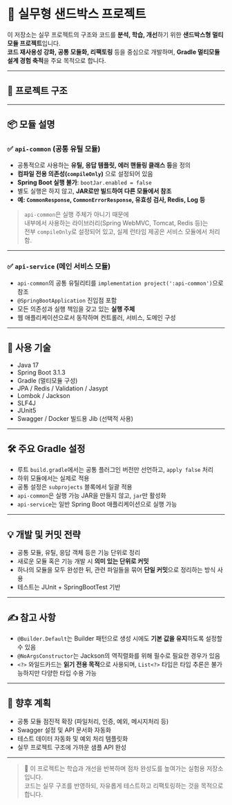 # 🧪 실무형 샌드박스 프로젝트

이 저장소는 실무 프로젝트의 구조와 코드를 **분석, 학습, 개선**하기 위한 **샌드박스형 멀티모듈 프로젝트**입니다.  
**코드 재사용성 강화, 공통 모듈화, 리팩토링** 등을 중심으로 개발하며, **Gradle 멀티모듈 설계 경험 축적**을 주요 목적으로 합니다.

---

## 🧱 프로젝트 구조


---

## 📦 모듈 설명

### ✅ `api-common` (공통 유틸 모듈)

- 공통적으로 사용하는 **유틸, 응답 템플릿, 에러 핸들링 클래스 등**을 정의
- **컴파일 전용 의존성(`compileOnly`)** 으로 설정되어 있음
- **Spring Boot 실행 불가**: `bootJar.enabled = false`
- 별도 실행은 하지 않고, **JAR로만 빌드하여 다른 모듈에서 참조**
- **예: `CommonResponse`, `CommonErrorResponse`, 유효성 검사, Redis, Log 등**

> `api-common`은 실행 주체가 아니기 때문에  
> 내부에서 사용하는 라이브러리(Spring WebMVC, Tomcat, Redis 등)는  
> 전부 `compileOnly`로 설정되어 있고, 실제 런타임 제공은 서비스 모듈에서 처리함.

---

### ✅ `api-service` (메인 서비스 모듈)

- `api-common`의 공통 유틸리티를 `implementation project(':api-common')`으로 참조
- `@SpringBootApplication` 진입점 포함
- 모든 의존성과 실행 책임을 갖고 있는 **실행 주체**
- 웹 애플리케이션으로서 동작하며 컨트롤러, 서비스, 도메인 구성

---

## 📘 사용 기술

- Java 17
- Spring Boot 3.1.3
- Gradle (멀티모듈 구성)
- JPA / Redis / Validation / Jasypt
- Lombok / Jackson
- SLF4J
- JUnit5
- Swagger / Docker 빌드용 Jib (선택적 사용)

---

## 🛠 주요 Gradle 설정

- 루트 `build.gradle`에서는 공통 플러그인 버전만 선언하고, `apply false` 처리
- 하위 모듈에서는 실제로 적용
- 공통 설정은 `subprojects` 블록에서 일괄 적용
- `api-common`은 실행 가능 JAR을 만들지 않고, `jar`만 활성화
- `api-service`는 일반 Spring Boot 애플리케이션으로 실행 가능

---

## 💡 개발 및 커밋 전략

- 공통 모듈, 유틸, 응답 객체 등은 기능 단위로 정리
- 새로운 모듈 혹은 기능 개발 시 **의미 있는 단위로 커밋**
- 하나의 모듈을 모두 완성한 뒤, 관련 파일들을 묶어 **단일 커밋**으로 정리하는 방식 사용
- 테스트는 JUnit + SpringBootTest 기반

---

## ✍️ 참고 사항

- `@Builder.Default`는 Builder 패턴으로 생성 시에도 **기본 값을 유지**하도록 설정할 수 있음
- `@NoArgsConstructor`는 Jackson의 역직렬화를 위해 필수로 필요한 경우가 있음
- `<?>` 와일드카드는 **읽기 전용 목적**으로 사용되며, `List<?>` 타입은 타입 추론은 불가능하지만 다양한 타입 수용 가능

---

## 📌 향후 계획

- 공통 모듈 점진적 확장 (파일처리, 인증, 예외, 메시지처리 등)
- Swagger 설정 및 API 문서화 자동화
- 테스트 데이터 자동화 및 예외 처리 템플릿화
- 실무 프로젝트 구조에 가까운 샘플 API 완성

---

> 🔄 이 프로젝트는 학습과 개선을 반복하며 점차 완성도를 높여가는 실험용 저장소입니다.  
> 코드는 실무 구조를 반영하되, 자유롭게 테스트하고 리팩토링하는 것을 목적으로 합니다.

